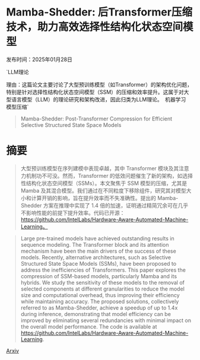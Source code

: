 # Mamba-Shedder: 后Transformer压缩技术，助力高效选择性结构化状态空间模型

发布时间：2025年01月28日

`LLM理论

理由：这篇论文主要讨论了大型预训练模型（如Transformer）的架构优化问题，特别是针对选择性结构化状态空间模型（SSM）的压缩和效率提升。这属于对大型语言模型（LLM）的理论研究和架构改进，因此归类为LLM理论。` `机器学习` `模型压缩`

> Mamba-Shedder: Post-Transformer Compression for Efficient Selective Structured State Space Models

# 摘要

> 大型预训练模型在序列建模中表现卓越，其中 Transformer 模块及其注意力机制功不可没。然而，Transformer 的低效问题催生了新的架构，如选择性结构化状态空间模型（SSMs）。本文聚焦于 SSM 模型的压缩，尤其是 Mamba 及其混合模型。我们通过在不同粒度下移除组件，研究其对模型大小和计算开销的影响，旨在提升效率而不失准确性。提出的 Mamba-Shedder 方案在推理中实现了 1.4 倍的加速，证明通过精简冗余可在几乎不影响性能的前提下提升效率。代码已开源：https://github.com/IntelLabs/Hardware-Aware-Automated-Machine-Learning。

> Large pre-trained models have achieved outstanding results in sequence modeling. The Transformer block and its attention mechanism have been the main drivers of the success of these models. Recently, alternative architectures, such as Selective Structured State Space Models (SSMs), have been proposed to address the inefficiencies of Transformers. This paper explores the compression of SSM-based models, particularly Mamba and its hybrids. We study the sensitivity of these models to the removal of selected components at different granularities to reduce the model size and computational overhead, thus improving their efficiency while maintaining accuracy. The proposed solutions, collectively referred to as Mamba-Shedder, achieve a speedup of up to 1.4x during inference, demonstrating that model efficiency can be improved by eliminating several redundancies with minimal impact on the overall model performance. The code is available at https://github.com/IntelLabs/Hardware-Aware-Automated-Machine-Learning.

[Arxiv](https://arxiv.org/abs/2501.17088)